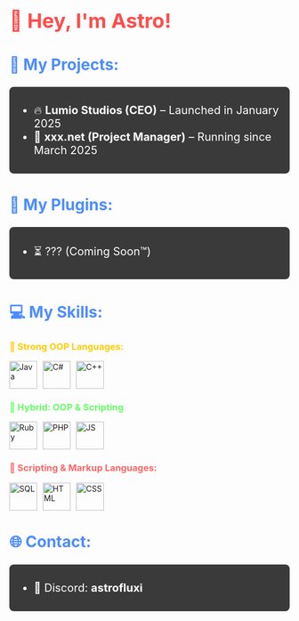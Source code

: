 <h1 style="font-size: 36px; color: #ff4c4c;">🚀 Hey, I'm Astro!</h1>

<h2 style="font-size: 28px; color: #4c8cff;">🌟 My Projects:</h2>
<div style="font-size: 20px; color: #ffffff; background-color: #3a3a3a; padding: 10px; border-radius: 8px;">
    <ul>
        <li>🔥 <b>Lumio Studios (CEO)</b> – Launched in January 2025</li>
        <li>🚀 <b>xxx.net (Project Manager)</b> – Running since March 2025</li>
    </ul>
</div>

<h2 style="font-size: 28px; color: #4c8cff;">🔧 My Plugins:</h2>
<div style="font-size: 20px; color: #ffffff; background-color: #3a3a3a; padding: 10px; border-radius: 8px;">
    <ul>
        <li>⏳ ??? (Coming Soon™)</li>
    </ul>
</div>

<h2 style="font-size: 28px; color: #4c8cff;">💻 My Skills:</h2>

<!-- Strong OOP Languages -->
<h3 style="color: #ffcc00;">🦾 Strong OOP Languages:</h3>
<div style="display: flex; gap: 10px; align-items: center;">
    <img src="https://cdn.jsdelivr.net/gh/devicons/devicon/icons/java/java-original.svg" height="50" alt="Java" />
    <img src="https://upload.wikimedia.org/wikipedia/commons/thumb/b/bd/Logo_C_sharp.svg/1820px-Logo_C_sharp.svg.png" height="50" alt="C#" />
    <img src="https://upload.wikimedia.org/wikipedia/commons/thumb/1/18/ISO_C%2B%2B_Logo.svg/1200px-ISO_C%2B%2B_Logo.svg.png" height="50" alt="C++" />
</div>

<!-- Hybrid: OOP & Scripting -->
<h3 style="color: #66ff66;">🔀 Hybrid: OOP & Scripting</h3>
<div style="display: flex; gap: 10px; align-items: center;">
    <img src="https://upload.wikimedia.org/wikipedia/commons/f/f1/Ruby_logo.png" height="50" alt="Ruby" />
    <img src="https://cdn.jsdelivr.net/gh/devicons/devicon/icons/php/php-original.svg" height="50" alt="PHP" />
    <img src="https://upload.wikimedia.org/wikipedia/commons/6/6a/JavaScript-logo.png" height="50" alt="JS" />
</div>

<!-- Scripting & Markup Languages -->
<h3 style="color: #ff6666;">📜 Scripting & Markup Languages:</h3>
<div style="display: flex; gap: 10px; align-items: center;">
    <img src="https://upload.wikimedia.org/wikipedia/commons/8/87/Sql_data_base_with_logo.png" height="50" alt="SQL" />
    <img src="https://upload.wikimedia.org/wikipedia/commons/thumb/6/61/HTML5_logo_and_wordmark.svg/2048px-HTML5_logo_and_wordmark.svg.png" height="50" alt="HTML" />
    <img src="https://encrypted-tbn0.gstatic.com/images?q=tbn:ANd9GcQBS-Jftq7EiLZDB75AVtZMxHob-mpwPgM9FQ&s" height="50" alt="CSS" />
</div>

<h2 style="font-size: 28px; color: #4c8cff;">🌐 Contact:</h2>
<div style="font-size: 20px; color: #ffffff; background-color: #3a3a3a; padding: 10px; border-radius: 8px;">
    <ul>
        <li>💬 Discord: <b>astrofluxi</b></li>
    </ul>
</div>
